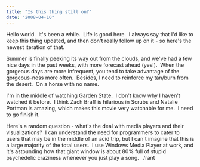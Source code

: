 ```yaml
---
title: "Is this thing still on?"
date: "2008-04-10"
---
```


Hello world.  It's been a while.  Life is good here.  I always say that I'd like to keep this thing updated, and then don't really follow up on it - so here's the newest iteration of that.

Summer is finally peeking its way out from the clouds, and we've had a few nice days in the past weeks, with more forecast ahead (yes!).  When the gorgeous days are more infrequent, you tend to take advantage of the gorgeous-ness more often.  Besides, I need to reinforce my tan/burn from the desert.  On a horse with no name.

I'm in the middle of watching Garden State.  I don't know why I haven't watched it before.  I think Zach Braff is hilarious in Scrubs and Natalie Portman is amazing, which makes this movie very watchable for me.  I need to go finish it.

Here's a random question - what's the deal with media players and their visualizations?  I can understand the need for programmers to cater to users that may be in the middle of an acid trip, but I can't imagine that this is a large majority of the total users.  I use Windows Media Player at work, and it's astounding how that giant window is about 80% full of stupid psychedelic craziness whenever you just play a song.   /rant

